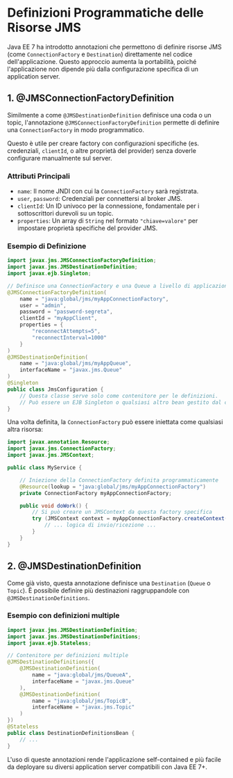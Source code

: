 # Definizioni Programmatiche delle Risorse JMS

Java EE 7 ha introdotto annotazioni che permettono di definire risorse JMS (come `ConnectionFactory` e `Destination`) direttamente nel codice dell'applicazione. Questo approccio aumenta la portabilità, poiché l'applicazione non dipende più dalla configurazione specifica di un application server.

## 1. @JMSConnectionFactoryDefinition

Similmente a come `@JMSDestinationDefinition` definisce una coda o un topic, l'annotazione `@JMSConnectionFactoryDefinition` permette di definire una `ConnectionFactory` in modo programmatico.

Questo è utile per creare factory con configurazioni specifiche (es. credenziali, `clientId`, o altre proprietà del provider) senza doverle configurare manualmente sul server.

### Attributi Principali

- `name`: Il nome JNDI con cui la `ConnectionFactory` sarà registrata.
- `user`, `password`: Credenziali per connettersi al broker JMS.
- `clientId`: Un ID univoco per la connessione, fondamentale per i sottoscrittori durevoli su un topic.
- `properties`: Un array di `String` nel formato `"chiave=valore"` per impostare proprietà specifiche del provider JMS.

### Esempio di Definizione

```java
import javax.jms.JMSConnectionFactoryDefinition;
import javax.jms.JMSDestinationDefinition;
import javax.ejb.Singleton;

// Definisce una ConnectionFactory e una Queue a livello di applicazione
@JMSConnectionFactoryDefinition(
    name = "java:global/jms/myAppConnectionFactory",
    user = "admin",
    password = "password-segreta",
    clientId = "myAppClient",
    properties = {
        "reconnectAttempts=5",
        "reconnectInterval=1000"
    }
)
@JMSDestinationDefinition(
    name = "java:global/jms/myAppQueue",
    interfaceName = "javax.jms.Queue"
)
@Singleton
public class JmsConfiguration {
    // Questa classe serve solo come contenitore per le definizioni.
    // Può essere un EJB Singleton o qualsiasi altro bean gestito dal container.
}
```

Una volta definita, la `ConnectionFactory` può essere iniettata come qualsiasi altra risorsa:

```java
import javax.annotation.Resource;
import javax.jms.ConnectionFactory;
import javax.jms.JMSContext;

public class MyService {

    // Iniezione della ConnectionFactory definita programmaticamente
    @Resource(lookup = "java:global/jms/myAppConnectionFactory")
    private ConnectionFactory myAppConnectionFactory;

    public void doWork() {
        // Si può creare un JMSContext da questa factory specifica
        try (JMSContext context = myAppConnectionFactory.createContext()) {
            // ... logica di invio/ricezione ...
        }
    }
}
```

## 2. @JMSDestinationDefinition

Come già visto, questa annotazione definisce una `Destination` (`Queue` o `Topic`). È possibile definire più destinazioni raggruppandole con `@JMSDestinationDefinitions`.

### Esempio con definizioni multiple

```java
import javax.jms.JMSDestinationDefinition;
import javax.jms.JMSDestinationDefinitions;
import javax.ejb.Stateless;

// Contenitore per definizioni multiple
@JMSDestinationDefinitions({
    @JMSDestinationDefinition(
        name = "java:global/jms/QueueA",
        interfaceName = "javax.jms.Queue"
    ),
    @JMSDestinationDefinition(
        name = "java:global/jms/TopicB",
        interfaceName = "javax.jms.Topic"
    )
})
@Stateless
public class DestinationDefinitionsBean {
    // ...
}
```

L'uso di queste annotazioni rende l'applicazione self-contained e più facile da deployare su diversi application server compatibili con Java EE 7+.
